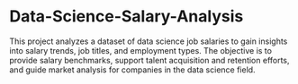 # Data-Science-Salary-Analysis
This project analyzes a dataset of data science job salaries to gain insights into salary trends, job titles, and employment types. The objective is to provide salary benchmarks, support talent acquisition and retention efforts, and guide market analysis for companies in the data science field.
